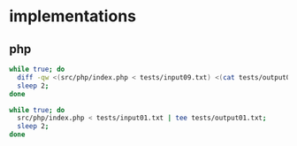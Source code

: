 # implementations

## php

```sh
while true; do
  diff -qw <(src/php/index.php < tests/input09.txt) <(cat tests/output09.txt);
  sleep 2;
done
```

```sh
while true; do
  src/php/index.php < tests/input01.txt | tee tests/output01.txt;
  sleep 2;
done
```
